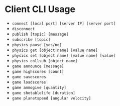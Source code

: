 # Client CLI Usage

- `connect [local port] [server IP] [server port]`
- `disconnect`
- `publish [topic] [message]`
- `subscribe [topic]`
- `physics pause [yes/no]`
- `physics get [object name] [value name]`
- `physics set [object name] [value name] [value]`
- `physics collsub [object name]`
- `game announce [message]`
- `game highscores [count]`
- `game savescores`
- `game loadscores`
- `game ammogive [quantity]`
- `game shotablelife [duration]`
- `game planetspeed [angular velocity]`
